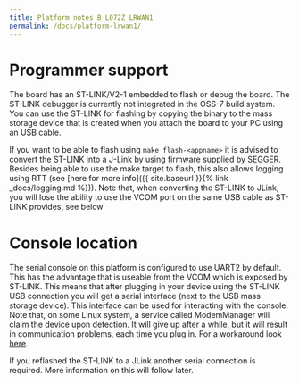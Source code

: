 ```yaml
---
title: Platform notes B_L072Z_LRWAN1
permalink: /docs/platform-lrwan1/
---
```


# Programmer support

The board has an ST-LINK/V2-1 embedded to flash or debug the board. The ST-LINK debugger is currently not integrated in the OSS-7 build system.
You can use the ST-LINK for flashing by copying the binary to the mass storage device that is created when you attach the board to your PC using an USB cable.

If you want to be able to flash using `make flash-<appname>` it is advised to convert the ST-LINK into a J-Link by using [firmware supplied by SEGGER](https://www.segger.com/products/debug-probes/j-link/models/other-j-links/st-link-on-board/). Besides being able to use the make target to flash,
this also allows logging using RTT (see [here for more info]({{ site.baseurl }}{% link _docs/logging.md %})). Note that, when converting the ST-LINK to JLink, you will lose the ability to use the VCOM port on the same USB cable as ST-LINK provides, see below

# Console location

The serial console on this platform is configured to use UART2 by default. This has the advantage that is useable from the VCOM which is exposed by ST-LINK.
This means that after plugging in your device using the ST-LINK USB connection you will get a serial interface (next to the USB mass storage device).
This interface can be used for interacting with the console.
Note that, on some Linux system, a service called ModemManager will claim the device upon detection. It will give up after a while, but it will result in communication problems,
each time you plug in. For a workaround look [here](https://linux-tips.com/t/prevent-modem-manager-to-capture-usb-serial-devices/284).

If you reflashed the ST-LINK to a JLink another serial connection is required. More information on this will follow later.
